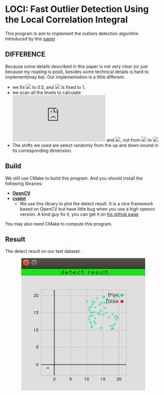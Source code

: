 # LOCI: Fast Outlier Detection Using the Local Correlation Integral

This program is aim to implement the outliers detection algorithm introduced by this [paper](https://cn.bing.com/academic/profile?id=d2d342a00b53fb518047f0d34c7d5ebc&encoded=0&v=paper_preview&mkt=zh-cn)


## **DIFFERENCE**

Because some details described in this paper is not very clear (or just because my reading is pool), besides some technical details is hard to implement(may be). Our implementation is a little different.

* we fix ![](http://latex.codecogs.com/gif.latex?\\alpha)
 to 0.5, and ![](http://latex.codecogs.com/gif.latex?\\l_{\alpha}) is fixed to 1.
* we scan all the levels to calculate ![](http://latex.codecogs.com/gif.latex?MDEF) and ![](http://latex.codecogs.com/gif.latex?\\hat{\sigma}_{MDEF}), not from ![](http://latex.codecogs.com/gif.latex?\\\n_{min})  to ![](http://latex.codecogs.com/gif.latex?\\\n_{max}).
* The shifts we used are select randomly from the up and down bound in its corresponding dimension.

## Build

We still use CMake to build this program. And you should install the following libraries:

* [**OpenCV**](https://opencv.org/)
* [**cvplot**](https://github.com/leonardvandriel/cvplot) 
    * We use this library to plot the detect result. It is a nice framework based on OpenCV but have little bug when you use a high opencv version. A kind guy fix it, you can get it on [his github page](https://github.com/palerikm/cvplot)

You may also need CMake to compute this program.

## Result

The detect result on our test dataset.

<div align="center">
<img src="data/res.png" width="400" alt="result" />
</div>
